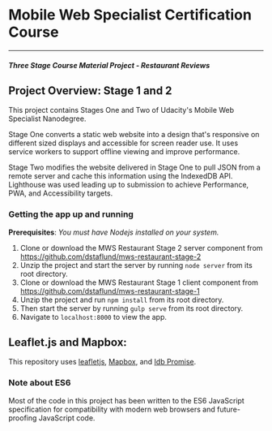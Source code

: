 # Mobile Web Specialist Certification Course
---
#### _Three Stage Course Material Project - Restaurant Reviews_

## Project Overview: Stage 1 and 2

This project contains Stages One and Two of Udacity's Mobile Web Specialist Nanodegree.

Stage One converts a static web website into a design that's responsive on different
sized displays and accessible for screen reader use.  It uses service workers to
support offline viewing and improve performance. 

Stage Two modifies the website delivered in Stage One to pull JSON from a remote
server and cache this information using the IndexedDB API.  Lighthouse was used leading up
to submission to achieve Performance, PWA, and Accessibility targets.

### Getting the app up and running

**Prerequisites**:  _You must have Nodejs installed on your system._

1.  Clone or download the MWS Restaurant Stage 2 server component from
    https://github.com/dstaflund/mws-restaurant-stage-2
2.  Unzip the project and start the server by running `node server` from its root directory.
3.  Clone or download the MWS Restaurant Stage 1 client component from
    https://github.com/dstaflund/mws-restaurant-stage-1
4.  Unzip the project and run `npm install` from its root directory.
5.  Then start the server by running `gulp serve` from its root directory.
6.  Navigate to `localhost:8000` to view the app.


## Leaflet.js and Mapbox:

This repository uses [leafletjs](https://leafletjs.com/), [Mapbox](https://www.mapbox.com/), and
[Idb Promise](https://github.com/jakearchibald/idb).


### Note about ES6

Most of the code in this project has been written to the ES6 JavaScript specification for
compatibility with modern web browsers and future-proofing JavaScript code.
